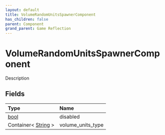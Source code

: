 ```yaml
---
layout: default
title: VolumeRandomUnitsSpawnerComponent
has_children: false
parent: Component
grand_parent: Game Reflection
---
```

# VolumeRandomUnitsSpawnerComponent
Description 

## Fields

| Type | Name |
|:----------|:--------------|
| [bool](/riftbreaker-wiki/docs/game-reflection/components/bool/) | disabled |
| Container< [String](/riftbreaker-wiki/docs/game-reflection/components/string/) > | volume_units_type |


